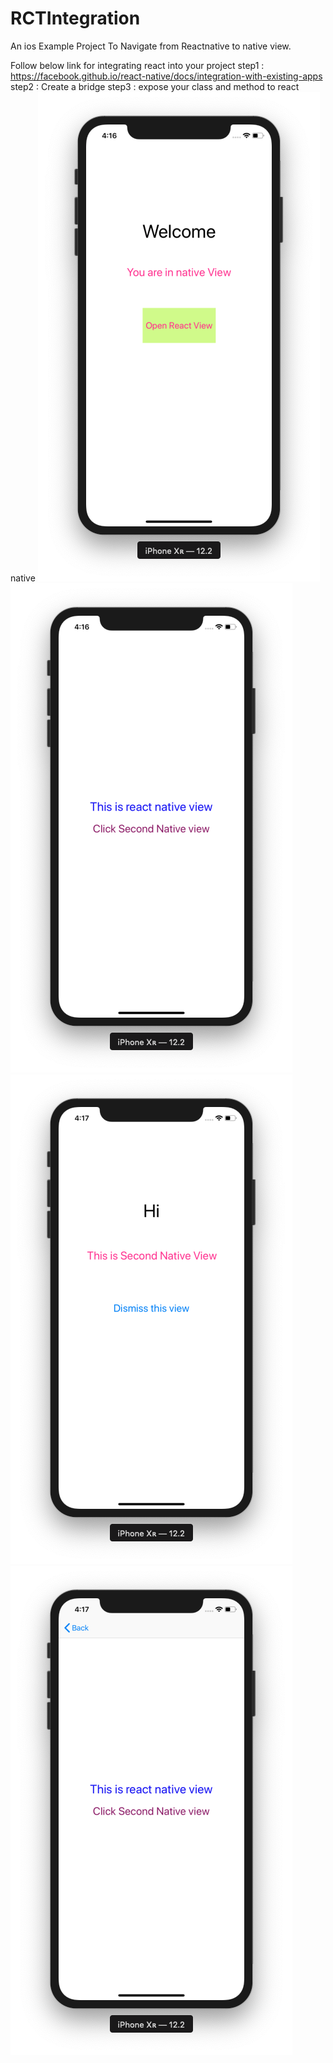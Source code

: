 # RCTIntegration
An ios Example Project To Navigate from Reactnative to native view.

Follow below link for integrating react into your project
step1 : https://facebook.github.io/react-native/docs/integration-with-existing-apps
step2 : Create a bridge 
step3 : expose your class and method to react native
![alt text](https://github.com/pacific0009/RCTIntegration/blob/master/Screenshot%202019-04-12%20at%204.16.24%20PM.png)
![alt text](https://github.com/pacific0009/RCTIntegration/blob/master/Screenshot%202019-04-12%20at%204.16.48%20PM.png)
![alt text](https://github.com/pacific0009/RCTIntegration/blob/master/Screenshot%202019-04-12%20at%204.17.15%20PM.png)
![alt text](https://github.com/pacific0009/RCTIntegration/blob/master/Screenshot%202019-04-12%20at%204.17.57%20PM.png)
